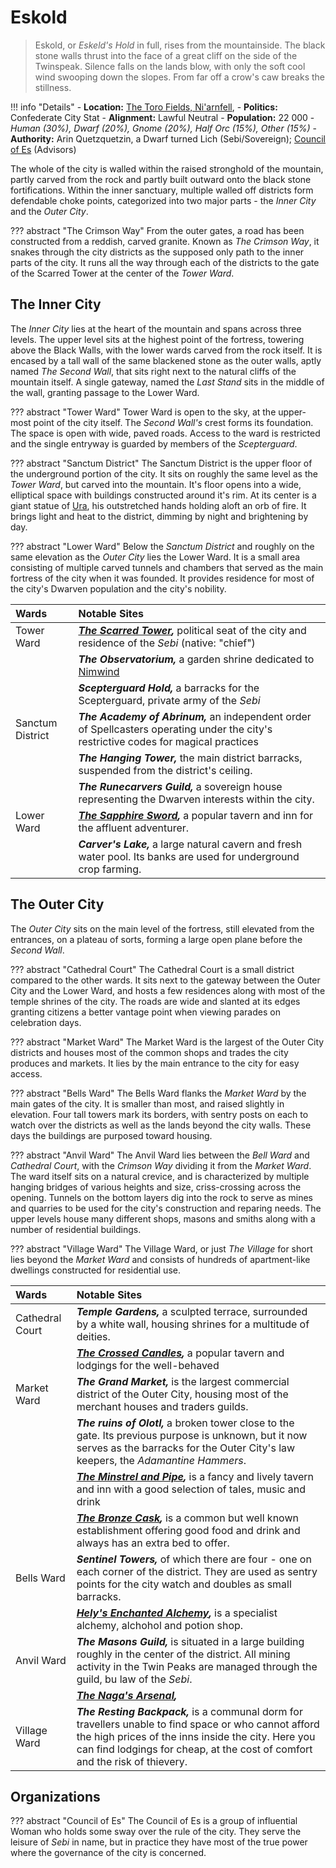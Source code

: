 # Eskold
> Eskold, or _Eskeld's Hold_ in full, rises from the mountainside. The black stone walls thrust into the face of a great cliff on the side of the Twinspeak. Silence falls on the lands blow, with only the soft cool wind swooping down the slopes. From far off a crow's caw breaks the stillness. 

!!! info "Details"
    - **Location:** [The Toro Fields, Ni'arnfell](/geography/realms/niarnfell/#the-toro-fields), 
    - **Politics:** Confederate City Stat
    - **Alignment:** Lawful Neutral
    - **Population:** 22 000 - _Human (30%), Dwarf (20%), Gnome (20%), Half Orc (15%), Other (15%)_
    - **Authority:** Arin Quetzquetzin, a Dwarf turned Lich (Sebi/Sovereign); [Council of Es](#council_of_es) (Advisors)

The whole of the city is walled within the raised stronghold of the mountain, partly carved from the rock and partly built outward onto the black stone fortifications. Within the inner sanctuary, multiple walled off districts form defendable choke points, categorized into two major parts - the _Inner City_ and the _Outer City_.

??? abstract "The Crimson Way"
    From the outer gates, a road has been constructed from a reddish, carved granite. Known as _The Crimson Way_, it snakes through the city districts as the supposed only path to the inner parts of the city. It runs all the way through each of the districts to the gate of the Scarred Tower at the center of the _Tower Ward_.

## The Inner City
The _Inner City_ lies at the heart of the mountain and spans across three levels. The upper level sits at the highest point of the fortress, towering above the Black Walls, with the lower wards carved from the rock itself. It is encased by a tall wall of the same blackened stone as the outer walls, aptly named _The Second Wall_, that sits right next to the natural cliffs of the mountain itself. A single gateway, named the _Last Stand_ sits in the middle of the wall, granting passage to the Lower Ward.

??? abstract "Tower Ward"
    Tower Ward is open to the sky, at the upper-most point of the city itself. The _Second Wall's_ crest forms its foundation. The space is open with wide, paved roads. Access to the ward is restricted and the single entryway is guarded by members of the _Scepterguard_.

??? abstract "Sanctum District"
    The Sanctum District is the upper floor of the underground portion of the city.  It sits on roughly the same level as the _Tower Ward_, but carved into the mountain. It's floor opens into a wide, elliptical space with buildings constructed around it's rim. At its center is a giant statue of [Ura](/religion/deities/ura), his outstretched hands holding aloft an orb of fire. It brings light and heat to the district, dimming by night and brightening by day.

??? abstract "Lower Ward"
    Below the _Sanctum District_ and roughly on the same elevation as the _Outer City_ lies the Lower Ward. It is a small area consisting of multiple carved tunnels and chambers that served as the main fortress of the city when it was founded. It provides residence for most of the city's Dwarven population and the city's nobility.

|Wards|Notable Sites|
|:--|:--|
|Tower Ward|***[The Scarred Tower](/geography/settlements/niarnfell/places_of_interest/scarred_tower),*** political seat of the city and residence of the _Sebi_ (native: "chief")|
||***The Observatorium,*** a garden shrine dedicated to [Nimwind](/religion/deities/nimwind)|
||***Scepterguard Hold,*** a barracks for the Scepterguard, private army of the _Sebi_|
|Sanctum District   |***The Academy of Abrinum,*** an independent order of Spellcasters operating under the city's restrictive codes for magical practices|
||***The Hanging Tower,*** the main district barracks, suspended from the district's ceiling.|
||***The Runecarvers Guild,*** a sovereign house representing the Dwarven interests within the city.|
|Lower Ward         |***[The Sapphire Sword](/geography/settlements/niarnfell/places_of_interest/sapphire_sword),*** a popular tavern and inn for the affluent adventurer.|
||***Carver's Lake,*** a large natural cavern and fresh water pool. Its banks are used for underground crop farming.|

## The Outer City
The _Outer City_ sits on the main level of the fortress, still elevated from the entrances, on a plateau of sorts, forming a large open plane before the _Second Wall_.

??? abstract "Cathedral Court"
    The Cathedral Court is a small district compared to the other wards. It sits next to the gateway between the Outer City and the Lower Ward, and hosts a few residences along with most of the temple shrines of the city. The roads are wide and slanted at its edges granting citizens a better vantage point when viewing parades on celebration days.

??? abstract "Market Ward"
    The Market Ward is the largest of the Outer City districts and houses most of the common shops and trades the city produces and markets. It lies by the main entrance to the city for easy access.

??? abstract "Bells Ward"
    The Bells Ward flanks the _Market Ward_ by the main gates of the city. It is smaller than most, and raised slightly in elevation. Four tall towers mark its borders, with sentry posts on each to watch over the districts as well as the lands beyond the city walls. These days the buildings are purposed toward housing.

??? abstract "Anvil Ward"
    The Anvil Ward lies between the _Bell Ward_ and _Cathedral Court_, with the _Crimson Way_ dividing it from the _Market Ward_. The ward itself sits on a natural crevice, and is characterized by multiple hanging bridges of various heights and size, criss-crossing across the opening. Tunnels on the bottom layers dig into the rock to serve as mines and quarries to be used for the city's construction and reparing needs. The upper levels house many different shops, masons and smiths along with a number of residential buildings.

??? abstract "Village Ward"
    The Village Ward, or just _The Village_ for short lies beyond the _Market Ward_ and consists of hundreds of apartment-like dwellings constructed for residential use.

|Wards|Notable Sites|
|:--|:--|
|Cathedral Court|***Temple Gardens,*** a sculpted terrace, surrounded by a white wall, housing shrines for a multitude of deities.|
||***[The Crossed Candles](/geography/settlements/niarnfell/places_of_interest/crossed_candles),*** a popular tavern and lodgings for the well-behaved|
|Market Ward|***The Grand Market,*** is the largest commercial district of the Outer City, housing most of the merchant houses and traders guilds.|
||***The ruins of Olotl,*** a broken tower close to the gate. Its previous purpose is unknown, but it now serves as the barracks for the Outer City's law keepers, the _Adamantine Hammers_.|
||***[The Minstrel and Pipe](/geography/settlements/niarnfell/places_of_interest/minstrel_and_pipe),*** is a fancy and lively tavern and inn with a good selection of tales, music and drink|
||***[The Bronze Cask](/geography/settlements/niarnfell/places_of_interest/bronze_cask),*** is a common but well known establishment offering good food and drink and always has an extra bed to offer.|
|Bells Ward|***Sentinel Towers,*** of which there are four - one on each corner of the district. They are used as sentry points for the city watch and doubles as small barracks.|
||***[Hely's Enchanted Alchemy](/geography/settlements/niarnfell/places_of_interest/helys_alchemy),*** is a specialist alchemy, alchohol and potion shop.|
|Anvil Ward|***The Masons Guild,*** is situated in a large building roughly in the center of the district. All mining activity in the Twin Peaks are managed through the guild, bu law of the _Sebi_.|
||***[The Naga's Arsenal](/geography/settlements/niarnfell/places_of_interest/nagas_arsenal),***|
|Village Ward|***The Resting Backpack,*** is a communal dorm for travellers unable to find space or who cannot afford the high prices of the inns inside the city. Here you can find lodgings for cheap, at the cost of comfort and the risk of thievery.|

## Organizations

<a name='council_of_es'></a>

??? abstract "Council of Es"
    The Council of Es is a group of influential Woman who holds some sway over the rule of the city. They serve the leisure of _Sebi_ in name, but in practice they have most of the true power where the governance of the city is concerned.

